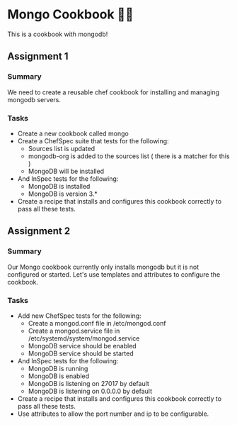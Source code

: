 # Mongo Cookbook :man_cook:

This is a cookbook with mongodb!

## Assignment 1

### Summary
We need to create a reusable chef cookbook for installing and managing mongodb servers.

### Tasks
- Create a new cookbook called mongo
- Create a ChefSpec suite that tests for the following:
   - Sources list is updated
   - mongodb-org is added to the sources list ( there is a matcher for this )
   - MongoDB will be installed
- And InSpec tests for the following:
  - MongoDB is installed
  - MongoDB is version 3.*
- Create a recipe that installs and configures this cookbook correctly to pass all these tests.

## Assignment 2

### Summary
Our Mongo cookbook currently only installs mongodb but it is not configured or started. Let's use templates and attributes to configure the cookbook.

### Tasks
- Add new ChefSpec tests for the following:
  - Create a mongod.conf file in /etc/mongod.conf
  - Create a mongod.service file in /etc/systemd/system/mongod.service
  - MongoDB service should be enabled
  - MongoDB service should be started
- And InSpec tests for the following:
  - MongoDB is running
  - MongoDB is enabled
  - MongoDB is listening on 27017 by default
  - MongoDB is listening on 0.0.0.0 by default
- Create a recipe that installs and configures this cookbook correctly to pass all these tests.
- Use attributes to allow the port number and ip to be configurable.
